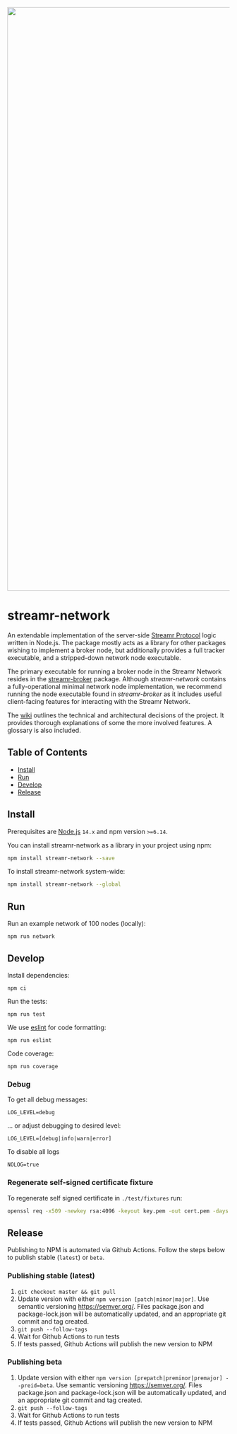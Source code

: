 <p align="center">
  <a href="https://streamr.network">
    <img alt="Streamr" src="https://raw.githubusercontent.com/streamr-dev/streamr-client-javascript/master/readme-header-img.png" width="1320" />
  </a>
</p>
<h1 align="left">

# streamr-network

An extendable implementation of the server-side
[Streamr Protocol](https://github.com/streamr-dev/streamr-specs/blob/master/PROTOCOL.md) logic written in Node.js.
The package mostly acts as a library for other packages wishing to implement a broker node, but additionally
provides a full tracker executable, and a stripped-down network node executable.


The primary executable for running a broker node in the Streamr Network resides in the
[streamr-broker](https://github.com/streamr-dev/broker) package. Although _streamr-network_ contains a
fully-operational minimal network node implementation, we recommend running the node executable found in
_streamr-broker_ as it includes useful client-facing features for interacting with the Streamr Network.

The [wiki](https://github.com/streamr-dev/network/wiki) outlines the technical and architectural
decisions of the project. It provides thorough explanations of some the more involved features.
A glossary is also included.

## Table of Contents
- [Install](#install)
- [Run](#run)
- [Develop](#develop)
- [Release](#release)

## Install

Prerequisites are [Node.js](https://nodejs.org/) `14.x` and npm version `>=6.14`.

You can install streamr-network as a library in your project using npm:

```bash
npm install streamr-network --save
```

To install streamr-network system-wide:
```bash
npm install streamr-network --global
```

## Run

Run an example network of 100 nodes (locally):

    npm run network

## Develop

Install dependencies:

    npm ci

Run the tests:

    npm run test

We use [eslint](https://github.com/eslint/eslint) for code formatting:

    npm run eslint

Code coverage:

    npm run coverage

### Debug

To get all debug messages:

    LOG_LEVEL=debug

... or adjust debugging to desired level:

    LOG_LEVEL=[debug|info|warn|error]

To disable all logs

    NOLOG=true

### Regenerate self-signed certificate fixture
To regenerate self signed certificate in `./test/fixtures` run:

```bash
openssl req -x509 -newkey rsa:4096 -keyout key.pem -out cert.pem -days 36500 -nodes -subj "/CN=localhost"
```

## Release

Publishing to NPM is automated via Github Actions. Follow the steps below to publish stable (`latest`) or `beta`.

### Publishing stable (latest)
1. `git checkout master && git pull`
2. Update version with either `npm version [patch|minor|major]`. Use semantic versioning
https://semver.org/. Files package.json and package-lock.json will be automatically updated, and an appropriate git commit and tag created.
3. `git push --follow-tags`
4. Wait for Github Actions to run tests
5. If tests passed, Github Actions will publish the new version to NPM

### Publishing beta
1. Update version with either `npm version [prepatch|preminor|premajor] --preid=beta`. Use semantic versioning
https://semver.org/. Files package.json and package-lock.json will be automatically updated, and an appropriate git commit and tag created.
2. `git push --follow-tags`
3. Wait for Github Actions to run tests
4. If tests passed, Github Actions will publish the new version to NPM
